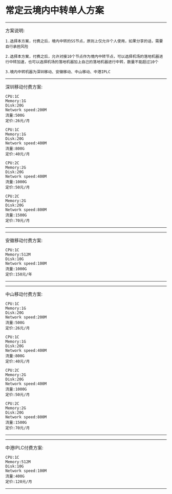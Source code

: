 # 常定云境内中转单人方案

-------------------------

方案说明:

    1.选择本方案，付费之后，境内中转的SS节点，原则上仅允许个人使用，如果分享的话，需要自行承担风险

    2.选择本方案，付费之后，允许对接10个节点作为境内中转节点，可以选择机场的落地机器进行中转加速，也可以选择机场的落地机器加上自己的落地机器进行中转，数量不能超过10个

    3.境内中转机器为深圳移动、安徽移动、中山移动、中港IPLC

-------------------------

深圳移动付费方案:

    CPU:1C
    Memory:1G
    Disk:20G
    Network speed:200M
    流量:500G
    定价:26元/月

    CPU:1C
    Memory:1G
    Disk:20G
    Network speed:400M
    流量:800G
    定价:40元/月

    CPU:2C
    Memory:2G
    Disk:20G
    Network speed:400M
    流量:1000G
    定价:50元/月

    CPU:2C
    Memory:2G
    Disk:20G
    Network speed:800M
    流量:1500G
    定价:70元/月

-------------------------

-------------------------

安徽移动付费方案:

    CPU:1C
    Memory:512M
    Disk:10G
    Network speed:100M
    流量:1000G
    定价:150元/年

-------------------------

-------------------------

中山移动付费方案:

    CPU:1C
    Memory:1G
    Disk:20G
    Network speed:200M
    流量:500G
    定价:26元/月

    CPU:1C
    Memory:1G
    Disk:20G
    Network speed:400M
    流量:800G
    定价:40元/月

    CPU:2C
    Memory:2G
    Disk:20G
    Network speed:400M
    流量:1000G
    定价:50元/月

    CPU:2C
    Memory:2G
    Disk:20G
    Network speed:800M
    流量:1500G
    定价:70元/月

-------------------------

-------------------------

中港IPLC付费方案:

    CPU:1C
    Memory:512M
    Disk:10G
    Network speed:100M
    流量:400G
    定价:120元/月

-------------------------